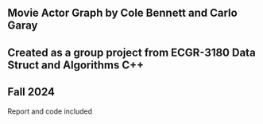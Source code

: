 ## Movie Actor Graph by Cole Bennett and Carlo Garay
## Created as a group project from ECGR-3180 Data Struct and Algorithms C++
## Fall 2024
Report and code included
